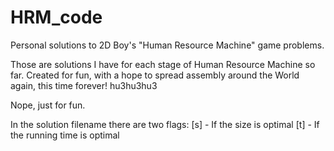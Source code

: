 # HRM_code
Personal solutions to 2D Boy's "Human Resource Machine" game problems.

Those are solutions I have for each stage of Human Resource Machine so far.
Created for fun, with a hope to spread assembly around the World again, this time forever! hu3hu3hu3

Nope, just for fun.

In the solution filename there are two flags:
  [s] - If the size is optimal
  [t] - If the running time is optimal
